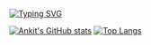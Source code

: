 [![Typing SVG](https://readme-typing-svg.demolab.com/?lines=Hi+there!+It's+been+a+while+%F0%9F%91%8B%F0%9F%8F%BB)](https://git.io/typing-svg)

<!--
**Ankitpatel08/Ankitpatel08** is a ✨ _special_ ✨ repository because its `README.md` (this file) appears on your GitHub profile.

Here are some ideas to get you started:

- 🔭 I’m currently working on Frontend Technologies
- 🌱 I’m currently learning Node JS
- 🤔 I’m looking for help with ...
- 💬 Ask me about ...
- 📫 How to reach me: ...
- 😄 Pronouns: ...
- ⚡ Fun fact: ...
-->

[![Ankit's GitHub stats](https://github-readme-stats.vercel.app/api?username=Ankitpatel08)](https://github.com/anuraghazra/github-readme-stats)
[![Top Langs](https://github-readme-stats.vercel.app/api/top-langs/?username=Ankitpatel08&layout=compact&langs_count=10)](https://github.com/anuraghazra/github-readme-stats)
